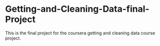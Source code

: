 # Getting-and-Cleaning-Data-final-Project
This is the final project for the coursera getting and cleaning data course project.
